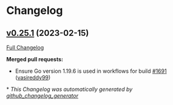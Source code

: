 # Changelog

## [v0.25.1](https://github.com/aws-observability/aws-otel-collector/tree/v0.25.1) (2023-02-15)

[Full Changelog](https://github.com/aws-observability/aws-otel-collector/compare/v0.25.0...pkg/lambdacomponents/v0.25.1)

**Merged pull requests:**

- Ensure Go version 1.19.6 is used in workflows for build [\#1691](https://github.com/aws-observability/aws-otel-collector/pull/1848) ([vasireddy99](https://github.com/vasireddy99))

\* *This Changelog was automatically generated by [github_changelog_generator](https://github.com/github-changelog-generator/github-changelog-generator)*
